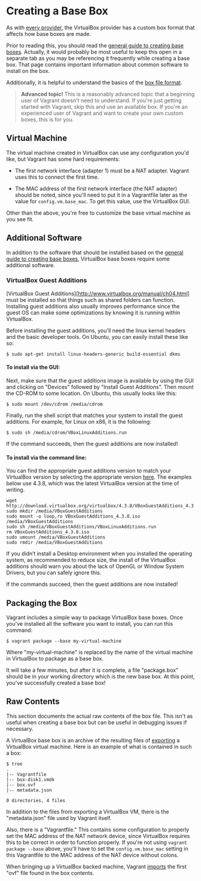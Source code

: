 
# Creating a Base Box

As with [every provider][basic-usage], the VirtualBox provider has a custom box format that affects how base boxes are made.

Prior to reading this, you should read the [general guide to creating base boxes][base]. Actually, it would probably be most useful to keep this open in a separate tab as you may be referencing it frequently while creating a base box. That page contains important information about common software to install on the box.

Additionally, it is helpful to understand the basics of the [box file format][format].

> **Advanced topic!** This is a reasonably advanced topic that a beginning user of Vagrant doesn't need to understand. If you're just getting started with Vagrant, skip this and use an available box. If you're an experienced user of Vagrant and want to create your own custom boxes, this is for you.

## Virtual Machine

The virtual machine created in VirtualBox can use any configuration you'd like, but Vagrant has some hard requirements:

* The first network interface (adapter 1) must be a NAT adapter. Vagrant uses this to connect the first time.

* The MAC address of the first network interface (the NAT adapter) should be noted, since you'll need to put it in a Vagrantfile later as the value for `config.vm.base_mac`. To get this value, use the VirtualBox GUI.

Other than the above, you're free to customize the base virtual machine as you see fit.

## Additional Software

In addition to the software that should be installed based on the [general guide to creating base boxes][base], VirtualBox base boxes require some additional software.

### VirtualBox Guest Additions

[VirtualBox Guest Additions][http://www.virtualbox.org/manual/ch04.html] must be installed so that things such as shared folders can function. Installing guest additions also usually improves performance since the guest OS can make some optimizations by knowing it is running within VirtualBox.

Before installing the guest additions, you'll need the linux kernel headers and the basic developer tools. On Ubuntu, you can easily install these like so:
```
$ sudo apt-get install linux-headers-generic build-essential dkms
```

#### To install via the GUI:

Next, make sure that the guest additions image is available by using the GUI and clicking on "Devices" followed by "Install Guest Additions". Then mount the CD-ROM to some location. On Ubuntu, this usually looks like this:
```
$ sudo mount /dev/cdrom /media/cdrom
```
Finally, run the shell script that matches your system to install the guest additions. For example, for Linux on x86, it is the following:
```
$ sudo sh /media/cdrom/VBoxLinuxAdditions.run
```
If the command succeeds, then the guest additions are now installed!

#### To install via the command line:

You can find the appropriate guest additions version to match your VirtualBox version by selecting the appropriate version [here][virtualbox]. The examples below use 4.3.8, which was the latest VirtualBox version at the time of writing.
```
wget http://download.virtualbox.org/virtualbox/4.3.8/VBoxGuestAdditions_4.3.8.iso
sudo mkdir /media/VBoxGuestAdditions
sudo mount -o loop,ro VBoxGuestAdditions_4.3.8.iso /media/VBoxGuestAdditions
sudo sh /media/VBoxGuestAdditions/VBoxLinuxAdditions.run
rm VBoxGuestAdditions_4.3.8.iso
sudo umount /media/VBoxGuestAdditions
sudo rmdir /media/VBoxGuestAdditions
```
If you didn’t install a Desktop environment when you installed the operating system, as recommended to reduce size, the install of the VirtualBox additions should warn you about the lack of OpenGL or Window System Drivers, but you can safely ignore this.

If the commands succeed, then the guest additions are now installed!

## Packaging the Box

Vagrant includes a simple way to package VirtualBox base boxes. Once you've installed all the software you want to install, you can run this command:
```
$ vagrant package --base my-virtual-machine
```
Where "my-virtual-machine" is replaced by the name of the virtual machine in VirtualBox to package as a base box.

It will take a few minutes, but after it is complete, a file "package.box" should be in your working directory which is the new base box. At this point, you've successfully created a base box!

## Raw Contents

This section documents the actual raw contents of the box file. This isn't as useful when creating a base box but can be useful in debugging issues if necessary.

A VirtualBox base box is an archive of the resulting files of [exporting][exporting] a VirtualBox virtual machine. Here is an example of what is contained in such a box:
```
$ tree
.
|-- Vagrantfile
|-- box-disk1.vmdk
|-- box.ovf
|-- metadata.json

0 directories, 4 files
```
In addition to the files from exporting a VirtualBox VM, there is the "metadata.json" file used by Vagrant itself.

Also, there is a "Vagrantfile." This contains some configuration to properly set the MAC address of the NAT network device, since VirtualBox requires this to be correct in order to function properly. If you're not using `vagrant package --base` above, you'll have to set the `config.vm.base_mac` setting in this Vagrantfile to the MAC address of the NAT device without colons.

When bringing up a VirtualBox backed machine, Vagrant [imports][imports] the first "ovf" file found in the box contents.

[basic-usage]: https://docs.vagrantup.com/v2/providers/basic_usage.html
[base]: https://docs.vagrantup.com/v2/boxes/base.html
[format]: https://docs.vagrantup.com/v2/boxes/format.html
[virtualbox]: http://download.virtualbox.org/virtualbox/
[exporting]: http://www.virtualbox.org/manual/ch08.html#vboxmanage-export
[imports]: http://www.virtualbox.org/manual/ch08.html#vboxmanage-import